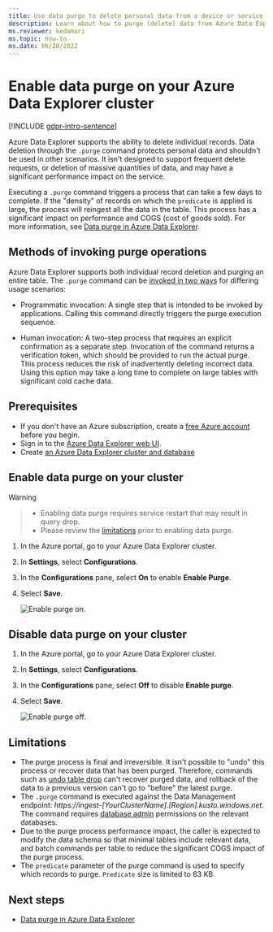 ```yaml
---
title: Use data purge to delete personal data from a device or service in Azure Data Explorer
description: Learn about how to purge (delete) data from Azure Data Explorer using data purge.
ms.reviewer: kedamari
ms.topic: how-to
ms.date: 06/20/2022
---
```


# Enable data purge on your Azure Data Explorer cluster

[!INCLUDE [gdpr-intro-sentence](includes/gdpr-intro-sentence.md)]

Azure Data Explorer supports the ability to delete individual records. Data deletion through the `.purge` command protects personal data and shouldn't be used in other scenarios. It isn't designed to support frequent delete requests, or deletion of massive quantities of data, and may have a significant performance impact on the service.

Executing a `.purge` command triggers a process that can take a few days to complete. If the "density" of records on which the `predicate` is applied is large, the process will reingest all the data in the table. This process has a significant impact on performance and COGS (cost of goods sold). For more information, see [Data purge in Azure Data Explorer](kusto/concepts/data-purge.md).

## Methods of invoking purge operations

Azure Data Explorer supports both individual record deletion and purging an entire table. The `.purge` command can be [invoked in two ways](kusto/concepts/data-purge.md#purge-table-tablename-records-command) for differing usage scenarios:

* Programmatic invocation: A single step that is intended to be invoked by applications. Calling this command directly triggers the purge execution sequence.

* Human invocation: A two-step process that requires an explicit confirmation as a separate step. Invocation of the command returns a verification token, which should be provided to run the actual purge. This process reduces the risk of inadvertently deleting incorrect data. Using this option may take a long time to complete on large tables with significant cold cache data.

## Prerequisites

* If you don't have an Azure subscription, create a [free Azure account](https://azure.microsoft.com/free/) before you begin.
* Sign in to the [Azure Data Explorer web UI](https://dataexplorer.azure.com/).
* Create [an Azure Data Explorer cluster and database](create-cluster-database-quickstart.md)

## Enable data purge on your cluster

> [!WARNING]

> * Enabling data purge requires service restart that may result in query drop.
> * Please review the [limitations](#limitations) prior to enabling data purge.

1. In the Azure portal, go to your Azure Data Explorer cluster.
1. In **Settings**, select **Configurations**.
1. In the **Configurations** pane, select **On** to enable **Enable Purge**.
1. Select **Save**.

    ![Enable purge on.](media/data-purge-portal/enable-purge-on.png)

## Disable data purge on your cluster

1. In the Azure portal, go to your Azure Data Explorer cluster.
1. In **Settings**, select **Configurations**.
1. In the **Configurations** pane, select **Off** to disable **Enable purge**.
1. Select **Save**.

    ![Enable purge off.](media/data-purge-portal/enable-purge-off.png)

## Limitations

* The purge process is final and irreversible. It isn't possible to "undo" this process or recover data that has been purged. Therefore, commands such as [undo table drop](kusto/management/undo-drop-table-command.md) can't recover purged data, and rollback of the data to a previous version can't go to "before" the latest purge.
* The `.purge` command is executed against the Data Management endpoint: *https://ingest-[YourClusterName].[Region].kusto.windows.net*. The command requires [database admin](kusto/access-control/role-based-access-control.md) permissions on the relevant databases.
* Due to the purge process performance impact, the caller is expected to modify the data schema so that minimal tables include relevant data, and batch commands per table to reduce the significant COGS impact of the purge process.
* The `predicate` parameter of the purge command is used to specify which records to purge. `Predicate` size is limited to 63 KB.

## Next steps

* [Data purge in Azure Data Explorer](kusto/concepts/data-purge.md)
